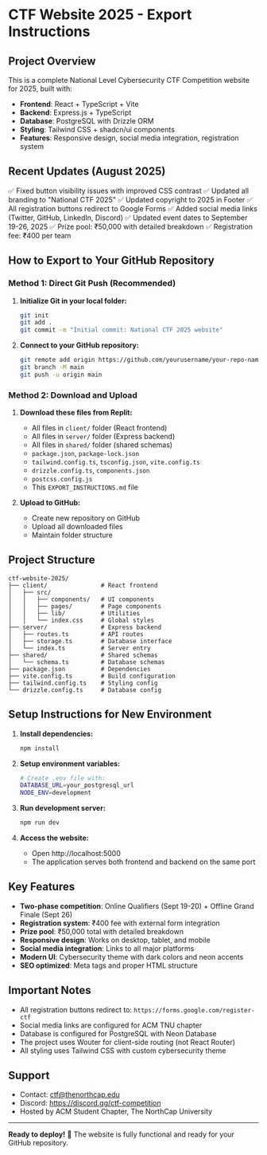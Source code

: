 # CTF Website 2025 - Export Instructions

## Project Overview
This is a complete National Level Cybersecurity CTF Competition website for 2025, built with:
- **Frontend**: React + TypeScript + Vite
- **Backend**: Express.js + TypeScript  
- **Database**: PostgreSQL with Drizzle ORM
- **Styling**: Tailwind CSS + shadcn/ui components
- **Features**: Responsive design, social media integration, registration system

## Recent Updates (August 2025)
✅ Fixed button visibility issues with improved CSS contrast
✅ Updated all branding to "National CTF 2025"
✅ Updated copyright to 2025 in Footer
✅ All registration buttons redirect to Google Forms
✅ Added social media links (Twitter, GitHub, LinkedIn, Discord)
✅ Updated event dates to September 19-26, 2025
✅ Prize pool: ₹50,000 with detailed breakdown
✅ Registration fee: ₹400 per team

## How to Export to Your GitHub Repository

### Method 1: Direct Git Push (Recommended)
1. **Initialize Git in your local folder:**
   ```bash
   git init
   git add .
   git commit -m "Initial commit: National CTF 2025 website"
   ```

2. **Connect to your GitHub repository:**
   ```bash
   git remote add origin https://github.com/yourusername/your-repo-name.git
   git branch -M main
   git push -u origin main
   ```

### Method 2: Download and Upload
1. **Download these files from Replit:**
   - All files in `client/` folder (React frontend)
   - All files in `server/` folder (Express backend)
   - All files in `shared/` folder (shared schemas)
   - `package.json`, `package-lock.json`
   - `tailwind.config.ts`, `tsconfig.json`, `vite.config.ts`
   - `drizzle.config.ts`, `components.json`
   - `postcss.config.js`
   - This `EXPORT_INSTRUCTIONS.md` file

2. **Upload to GitHub:**
   - Create new repository on GitHub
   - Upload all downloaded files
   - Maintain folder structure

## Project Structure
```
ctf-website-2025/
├── client/               # React frontend
│   ├── src/
│   │   ├── components/   # UI components
│   │   ├── pages/        # Page components
│   │   ├── lib/          # Utilities
│   │   └── index.css     # Global styles
├── server/               # Express backend
│   ├── routes.ts         # API routes
│   ├── storage.ts        # Database interface
│   └── index.ts          # Server entry
├── shared/               # Shared schemas
│   └── schema.ts         # Database schemas
├── package.json          # Dependencies
├── vite.config.ts        # Build configuration
├── tailwind.config.ts    # Styling config
└── drizzle.config.ts     # Database config
```

## Setup Instructions for New Environment
1. **Install dependencies:**
   ```bash
   npm install
   ```

2. **Setup environment variables:**
   ```bash
   # Create .env file with:
   DATABASE_URL=your_postgresql_url
   NODE_ENV=development
   ```

3. **Run development server:**
   ```bash
   npm run dev
   ```

4. **Access the website:**
   - Open http://localhost:5000
   - The application serves both frontend and backend on the same port

## Key Features
- **Two-phase competition**: Online Qualifiers (Sept 19-20) + Offline Grand Finale (Sept 26)
- **Registration system**: ₹400 fee with external form integration
- **Prize pool**: ₹50,000 total with detailed breakdown
- **Responsive design**: Works on desktop, tablet, and mobile
- **Social media integration**: Links to all major platforms
- **Modern UI**: Cybersecurity theme with dark colors and neon accents
- **SEO optimized**: Meta tags and proper HTML structure

## Important Notes
- All registration buttons redirect to: `https://forms.google.com/register-ctf`
- Social media links are configured for ACM TNU chapter
- Database is configured for PostgreSQL with Neon Database
- The project uses Wouter for client-side routing (not React Router)
- All styling uses Tailwind CSS with custom cybersecurity theme

## Support
- Contact: ctf@thenorthcap.edu  
- Discord: https://discord.gg/ctf-competition
- Hosted by ACM Student Chapter, The NorthCap University

---
**Ready to deploy!** 🚀 The website is fully functional and ready for your GitHub repository.
